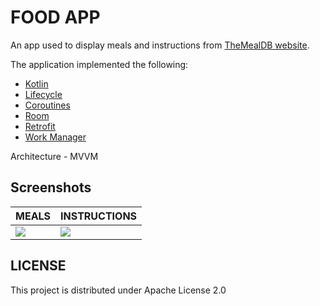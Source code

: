 # FOOD APP
An app used to display meals and instructions from [TheMealDB website](https://www.themealdb.com/).

The application implemented the following:
* [Kotlin](https://kotlinlang.org/)
* [Lifecycle](https://developer.android.com/topic/libraries/architecture/lifecycle)
* [Coroutines](https://kotlinlang.org/docs/reference/coroutines-overview.html)
* [Room](https://developer.android.com/training/data-storage/room)
* [Retrofit](https://square.github.io/retrofit/)
* [Work Manager](https://developer.android.com/topic/libraries/architecture/workmanager/basics)

Architecture - MVVM

## Screenshots
MEALS | INSTRUCTIONS |
----- | ------------ |
<img src ="screens/Meals2.png"/> | <img src="screens/Instructions2.png"/> |

## LICENSE
This project is distributed under Apache License 2.0

